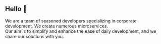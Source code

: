 ## Hello 👋

We are a team of seasoned developers specializing in corporate development. We create numerous microservices.  
Our aim is to simplify and enhance the ease of daily development, and we share our solutions with you.
